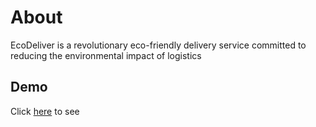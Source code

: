 # About
EcoDeliver is a revolutionary eco-friendly delivery service committed to reducing the environmental impact of logistics 
## Demo
Click [here](https://sazie101.github.io/Eco-ride/) to see
